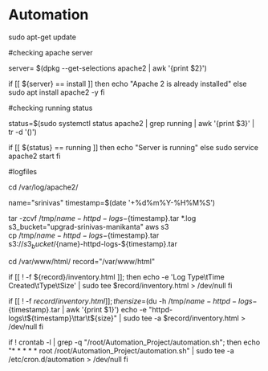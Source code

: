 # Automation

sudo apt-get update

#checking apache server

server= $(dpkg --get-selections apache2 | awk '{print $2}')

if [[ ${server} == install ]]
then
       echo "Apache 2 is already installed"
else
        sudo apt install apache2 -y
fi

#checking running status

status=$(sudo systemctl status apache2 | grep running | awk '{print $3}' | tr -d '()')

if [[ ${status} == running ]]
then
        echo "Server is running"
else
        sudo service apache2 start
fi

#logfiles

cd /var/log/apache2/

name="srinivas"
timestamp=$(date '+%d%m%Y-%H%M%S')

tar -zcvf /tmp/${name}-httpd-logs-${timestamp}.tar *.log
s3_bucket="upgrad-srinivas-manikanta"
aws s3\
        cp /tmp/${name}-httpd-logs-${timestamp}.tar \
        s3://${s3_bucket}/${name}-httpd-logs-${timestamp}.tar


cd /var/www/html/
record="/var/www/html"

if [[ ! -f ${record}/inventory.html ]]; then
echo -e 'Log Type\tTime Created\tType\tSize' | sudo tee $record/inventory.html > /dev/null
fi

if [[ ! -f ${record}/inventory.html ]]; then
size=$(du -h /tmp/${name}-httpd-logs-${timestamp}.tar | awk '{print $1}')
echo -e "httpd-logs\t${timestamp}\ttar\t${size}" | sudo tee -a $record/inventory.html > /dev/null
fi


if ! crontab -l | grep -q "/root/Automation_Project/automation.sh"; then
  echo "* * * * * root /root/Automation_Project/automation.sh" | sudo tee -a /etc/cron.d/automation > /dev/null
fi
